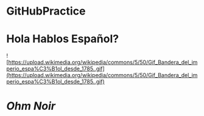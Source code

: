 # GitHubPractice


# Hola Hablos Español?
![https://upload.wikimedia.org/wikipedia/commons/5/50/Gif_Bandera_del_imperio_espa%C3%B1ol_desde_1785..gif](https://upload.wikimedia.org/wikipedia/commons/5/50/Gif_Bandera_del_imperio_espa%C3%B1ol_desde_1785..gif)

# ***Ohm Noir***